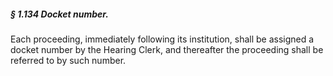 ##### § 1.134 Docket number. #####

Each proceeding, immediately following its institution, shall be assigned a docket number by the Hearing Clerk, and thereafter the proceeding shall be referred to by such number.